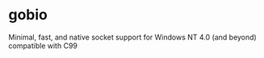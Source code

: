 # gobio
Minimal, fast, and native socket support for Windows NT 4.0 (and beyond) compatible with C99
